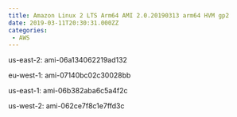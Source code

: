 ```yaml
---
title: Amazon Linux 2 LTS Arm64 AMI 2.0.20190313 arm64 HVM gp2
date: 2019-03-11T20:30:31.000ZZ
categories:
 - AWS
---
```


us-east-2: ami-06a134062219ad132

eu-west-1: ami-07140bc02c30028bb

us-east-1: ami-06b382aba6c5a4f2c

us-west-2: ami-062ce7f8c1e7ffd3c

